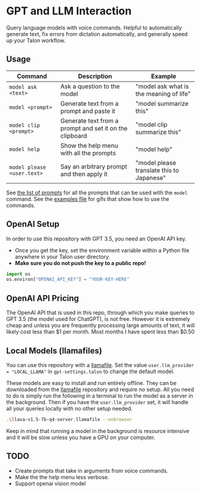 # GPT and LLM Interaction

Query language models with voice commands. Helpful to automatically generate text, fix errors from dictation automatically, and generally speed up your Talon workflow.

## Usage

| Command                    | Description                                             | Example                                   |
| -------------------------- | ------------------------------------------------------- | ----------------------------------------- |
| `model ask <text>`         | Ask a question to the model                             | "model ask what is the meaning of life"   |
| `model <prompt>`           | Generate text from a prompt and paste it                | "model summarize this"                    |
| `model clip <prompt>`      | Generate text from a prompt and set it on the clipboard | "model clip summarize this"               |
| `model help`               | Show the help menu with all the prompts                 | "model help"                              |
| `model please <user.text>` | Say an arbitrary prompt and then apply it               | "model please translate this to Japanese" |

See [the list of prompts](./promptNoArgument.talon-list) for all the prompts that can be used with the `model` command.
See the [examples file](./example.md) for gifs that show how to use the commands.

## OpenAI Setup

In order to use this repository with GPT 3.5, you need an OpenAI API key.

- Once you get the key, set the environment variable within a Python file anywhere in your Talon user directory.
- **Make sure you do not push the key to a public repo!**

```python
import os
os.environ["OPENAI_API_KEY"] = "YOUR-KEY-HERE"
```

## OpenAI API Pricing

The OpenAI API that is used in this repo, through which you make queries to GPT 3.5 (the model used for ChatGPT), is not free. However it is extremely cheap and unless you are frequently processing large amounts of text, it will likely cost less than $1 per month. Most months I have spent less than $0.50

## Local Models (llamafiles)

You can use this repository with a [llamafile](https://github.com/Mozilla-Ocho/llamafile). Set the value `user.llm_provider = "LOCAL_LLAMA"` in `gpt-settings.talon` to change the default model.

These models are easy to install and run entirely offline. They can be downloaded from the [llamafile](https://github.com/Mozilla-Ocho/llamafile) repository and require no setup. All you need to do is simply run the following in a terminal to run the model as a server in the background. Then if you have the `user.llm_provider` set, it will handle all your queries locally with no other setup needed.

```sh
.\llava-v1.5-7b-q4-server.llamafile --nobrowser
```

Keep in mind that running a model in the background is resource intensive and it will be slow unless you have a GPU on your computer.

## TODO

- Create prompts that take in arguments from voice commands.
- Make the the help menu less verbose.
- Support openai vision model
